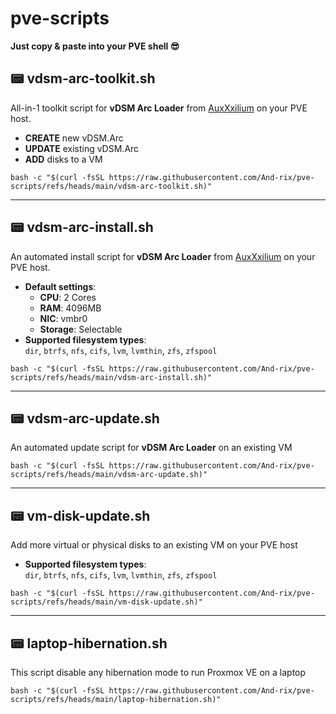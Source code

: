 # pve-scripts 

**Just copy & paste into your PVE shell 😎**

## 📟 **vdsm-arc-toolkit.sh**

All-in-1 toolkit script for **vDSM Arc Loader** from [AuxXxilium](https://github.com/AuxXxilium) on your PVE host.

- **CREATE** new vDSM.Arc
- **UPDATE** existing vDSM.Arc
- **ADD** disks to a VM

```shell
bash -c "$(curl -fsSL https://raw.githubusercontent.com/And-rix/pve-scripts/refs/heads/main/vdsm-arc-toolkit.sh)"
```

---

## 📟 **vdsm-arc-install.sh**

An automated install script for **vDSM Arc Loader** from [AuxXxilium](https://github.com/AuxXxilium) on your PVE host.

- **Default settings**:  
  - **CPU**: 2 Cores  
  - **RAM**: 4096MB  
  - **NIC**: vmbr0  
  - **Storage**: Selectable
- **Supported filesystem types**:  
  `dir`, `btrfs`, `nfs`, `cifs`, `lvm`, `lvmthin`, `zfs`, `zfspool`   
  
```shell
bash -c "$(curl -fsSL https://raw.githubusercontent.com/And-rix/pve-scripts/refs/heads/main/vdsm-arc-install.sh)"
```

---

## 📟 **vdsm-arc-update.sh**

An automated update script for **vDSM Arc Loader** on an existing VM 
  
```shell
bash -c "$(curl -fsSL https://raw.githubusercontent.com/And-rix/pve-scripts/refs/heads/main/vdsm-arc-update.sh)"
```

---

## 📟 vm-disk-update.sh

Add more virtual or physical disks to an existing VM on your PVE host   

- **Supported filesystem types**:  
  `dir`, `btrfs`, `nfs`, `cifs`, `lvm`, `lvmthin`, `zfs`, `zfspool`   
  
```shell
bash -c "$(curl -fsSL https://raw.githubusercontent.com/And-rix/pve-scripts/refs/heads/main/vm-disk-update.sh)"
```

---

## 📟 laptop-hibernation.sh

This script disable any hibernation mode to run Proxmox VE on a laptop   
  
```shell
bash -c "$(curl -fsSL https://raw.githubusercontent.com/And-rix/pve-scripts/refs/heads/main/laptop-hibernation.sh)"
```
